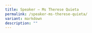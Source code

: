 ```yaml
---
title: Speaker – Ms Therese Quieta
permalink: /speaker-ms-therese-quieta/
variant: markdown
description: ""
---
```

